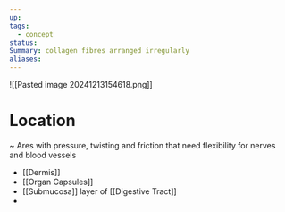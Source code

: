 ```yaml
---
up: 
tags:
  - concept
status: 
Summary: collagen fibres arranged irregularly
aliases:
---
```

![[Pasted image 20241213154618.png]]

# Location
~
Ares with pressure, twisting and friction that need flexibility for nerves and blood vessels
- [[Dermis]]
- [[Organ Capsules]]
- [[Submucosa]] layer of [[Digestive Tract]]
- 